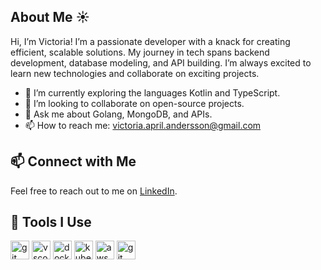 ## About Me :sunny:
Hi, I’m Victoria! I’m a passionate developer with a knack for creating efficient, scalable solutions. My journey in tech spans backend development, database modeling, and API building. I’m always excited to learn new technologies and collaborate on exciting projects.
- :seedling: I’m currently exploring the languages Kotlin and TypeScript. 
- :handshake: I’m looking to collaborate on open-source projects.
- :speech_balloon: Ask me about Golang, MongoDB, and APIs.
- :mailbox: How to reach me: [victoria.april.andersson@gmail.com](victoria.april.andersson@gmail.com)
## :mailbox: Connect with Me
Feel free to reach out to me on [LinkedIn](www.linkedin.com/in/victoria-andersson-436916114).
## :wrench: Tools I Use 
<p align="left">
<img src="https://cdn.jsdelivr.net/npm/programming-languages-logos/src/go/go.png" alt="git" width="30" height="30"/>
<img src="https://cdn.jsdelivr.net/gh/devicons/devicon/icons/vscode/vscode-original.svg" alt="vscode" width="30" height="30"/>
<img src="https://cdn.jsdelivr.net/gh/devicons/devicon/icons/docker/docker-original.svg" alt="docker" width="30" height="30"/>
<img src="https://cdn.jsdelivr.net/gh/devicons/devicon/icons/kubernetes/kubernetes-plain.svg" alt="kubernetes" width="30" height="30"/>
<img src="https://cdn.jsdelivr.net/gh/devicons/devicon/icons/amazonwebservices/amazonwebservices-plain-wordmark.svg" alt="aws" width="30" height="30"/>
<img src="https://cdn.jsdelivr.net/gh/devicons/devicon/icons/git/git-original.svg" alt="git" width="30" height="30"/>
</p>
